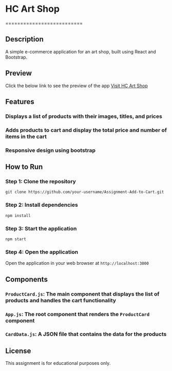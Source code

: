 # HC Art Shop
==========================

## Description
A simple e-commerce application for an art shop, built using React and Bootstrap.

## Preview
Click the below link to see the preview of the app
[Visit HC Art Shop](https://hc-art-shop.vercel.app)

## Features
### Displays a list of products with their images, titles, and prices
### Adds products to cart and display the total price and number of items in the cart
### Responsive design using bootstrap

## How to Run
### Step 1: Clone the repository
`git clone https://github.com/your-username/Assignment-Add-to-Cart.git`

### Step 2: Install dependencies
`npm install`

### Step 3: Start the application
`npm start`

### Step 4: Open the application
Open the application in your web browser at `http://localhost:3000`

## Components
### `ProductCard.js`: The main component that displays the list of products and handles the cart functionality
### `App.js`: The root component that renders the `ProductCard` component
### `CardData.js`: A JSON file that contains the data for the products

## License
This assignment is for educational purposes only.